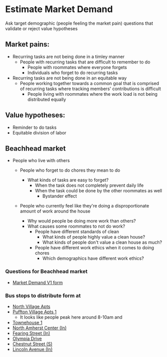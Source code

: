 # Estimate Market Demand
Ask target demographic (people feeling the market pain) questions that validate or reject value hypotheses

## Market pains:
* Recurring tasks are not being done in a timley manner
    * People with recurring tasks that are difficult to remember to do
        * People with roommates where everyone forgets
        * Individuals who forget to do recurring tasks
* Recurring tasks are not being done in an equitable way
    * People working together towards a common goal that is comprised of recurring tasks where tracking members' contributions is difficult
        * People living with roommates where the work load is not being distributed equally

## Value hypotheses:
* Reminder to do tasks
* Equitable division of labor

## Beachhead market
* People who live with others
    * People who forget to do chores they mean to do
        * What kinds of tasks are easy to forget?
            * When the task does not completely prevent daily life
            * When the task could be done by the other roommates as well
                * Bystander effect
            
    * People who currently feel like they're doing a disproportionate amount of work around the house
        * Why would people be doing more work than others?
        * What causes some roommates to not do work?
            * People have different standards of clean
                * What kinds of people highly value a clean house?
                * What kinds of people don't value a clean house as much?
            * People have different work ethics when it comes to doing chores
                * Which demographics have different work ethics?

### Questions for Beachhead market
* [Market Demand V1 form](https://forms.gle/gtxvExwZRRoTvzkA8)

### Bus stops to distribute form at
* [North Village Apts](https://goo.gl/maps/Zi8EmumZbQUzKkhu5)
* [Puffton Village Apts 1](https://goo.gl/maps/SLCKoRpWBQJLWyt39)
    * It looks like people peak here around 8-10am and 
* [Townehouse 1](https://goo.gl/maps/twwnMNPBteZEvtqH7)
* [North Amherst Center (In)](https://goo.gl/maps/Fmroh9BNGsUxy8LBA)
* [Fearing Street (In)](https://goo.gl/maps/DkAMNQiGVRJL2F9N8)
* [Olympia Drive](https://goo.gl/maps/euvF9NcA1uoCuT6Y8)
* [Chestnut Street (S)](https://goo.gl/maps/9dtbfYLgxsMhk9Lu5)
* [Lincoln Avenue (In)](https://goo.gl/maps/Xs56HzTXJEWxSu1r8)